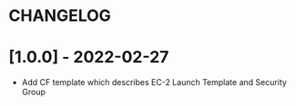 CHANGELOG
=========

# [1.0.0] - 2022-02-27
* Add CF template which describes EC-2 Launch Template and Security Group